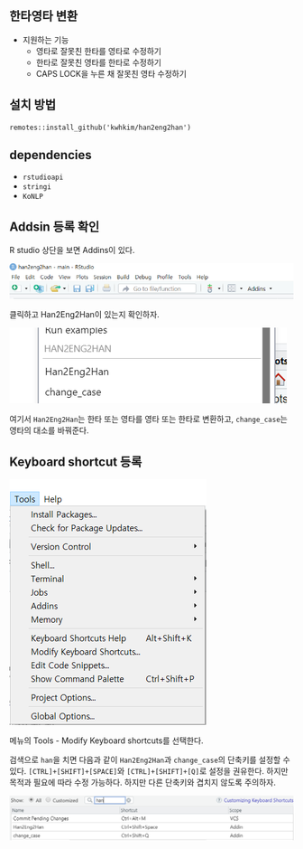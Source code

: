 
## 한타영타 변환 

* 지원하는 기능
  - 영타로 잘못친 한타를 영타로 수정하기
  - 한타로 잘못친 영타를 한타로 수정하기
  - CAPS LOCK을 누른 채 잘못친 영타 수정하기
  
## 설치 방법

```
remotes::install_github('kwhkim/han2eng2han')
```
  
## dependencies

* `rstudioapi`
* `stringi`
* `KoNLP`
  
## Addsin 등록 확인

R studio 상단을 보면 Addins이 있다.

![Menu](README_insertimage_2.png)

클릭하고 Han2Eng2Han이 있는지 확인하자.

![Addins](README_insertimage_1.png)

여기서 `Han2Eng2Han`는 한타 또는 영타를 영타 또는 한타로 변환하고, `change_case`는 영타의 대소를 바꿔준다.

## Keyboard shortcut 등록

![Modify Keyboard shortcuts](README_insertimage_3.png)

메뉴의 Tools - Modify Keyboard shortcuts를 선택한다.

검색으로 `han`을 치면 다음과 같이 `Han2Eng2Han`과 `change_case`의 단축키를 설정할 수 있다. `[CTRL]+[SHIFT]+[SPACE]`와 `[CTRL]+[SHIFT]+[Q]`로 설정을 권유한다. 하지만 목적과 필요에 따라 수정 가능하다. 하지만 다른 단축키와 겹치지 않도록 주의하자.

![Plot title. ](README_insertimage_4.png)





